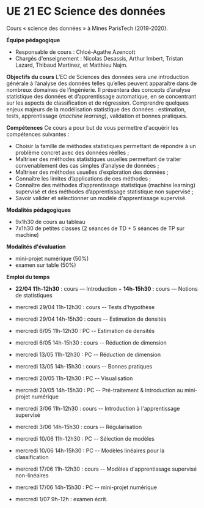 # UE 21 EC Science des données
Cours « science des données » à Mines ParisTech (2019-2020).

__Équipe pédagogique__
* Responsable de cours : Chloé-Agathe Azencott
* Chargés d'enseignement : Nicolas Desassis, Arthur Imbert, Tristan Lazard, Thibaud Martinez, et Matthieu Najm.

__Objectifs du cours__
L’EC de Sciences des données sera une introduction générale à l’analyse des données telles qu’elles peuvent apparaître dans de nombreux domaines de l’ingénierie. Il présentera des concepts d’analyse statistique des données et d’apprentissage automatique, en se concentrant sur les aspects de classification et de régression. 
Comprendre quelques enjeux majeurs de la modélisation statistique des données : estimation, tests, apprentissage (_machine learning_), validation et bonnes pratiques. 

__Compétences__
Ce cours a pour but de vous permettre d'acquérir les compétences suivantes :
* Choisir la famille de méthodes statistiques permettant de répondre à un problème concret avec des données réelles ;
* Maîtriser des méthodes statistiques usuelles permettant de traiter convenablement des cas simples d’analyse de données ;
* Maîtriser des méthodes usuelles d’exploration des données ;
* Connaître les limites d’applications de ces méthodes ;
* Connaître des méthodes d’apprentissage statistique (machine learning) supervisé et des méthodes d’apprentissage statistique non supervisé ;
* Savoir valider et sélectionner un modèle d'apprentissage supervisé.

__Modalités pédagogiques__
* 9x1h30 de cours au tableau
* 7x1h30 de petites classes (2 séances de TD + 5 séances de TP sur machine)

__Modalités d'évaluation__
* mini-projet numérique (50%)
* examen sur table (50%)

__Emploi du temps__
* __22/04 11h-12h30__ : cours — Introduction + __14h-15h30__ : cours — Notions de statistiques

* mercredi 29/04 11h-12h30 : cours -- Tests d'hypothèse
* mercredi 29/04 14h-15h30 : cours -- Estimation de densités

* mercredi 6/05 11h-12h30 : PC -- Estimation de densités
* mercredi 6/05 14h-15h30 : cours -- Réduction de dimension

* mercredi 13/05 11h-12h30 : PC -- Réduction de dimension 
* mercredi 13/05 14h-15h30 : cours -- Bonnes pratiques 

* mercredi 20/05 11h-12h30 : PC -- Visualisation
* mercredi 20/05 14h-15h30 : PC -- Pré-traitement & introduction au mini-projet numérique

* mercredi 3/06 11h-12h30 : cours -- Introduction à l'apprentissage supervisé
* mercredi 3/06 14h-15h30 : cours -- Régularisation

* mercredi 10/06 11h-12h30 : PC -- Sélection de modèles 
* mercredi 10/06 14h-15h30 : PC -- Modèles linéaires pour la classification

* mercredi 17/06 11h-12h30 : cours -- Modèles d'apprentissage supervisé non-linéaires 
* mercredi 17/06 14h-15h30 : PC -- mini-projet numérique

* mercredi 1/07 9h-12h : examen écrit.
